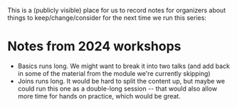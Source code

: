 This is a (publicly visible) place for us to record notes for organizers about things to keep/change/consider for the next time we run this series: 

# Notes from 2024 workshops

- Basics runs long. We might want to break it into two talks (and add back in some of the material from the module we're currently skipping)
- Joins runs long. It would be hard to split the content up, but maybe we could run this one as a double-long session -- that would also allow more time for hands on practice, which would be great.
